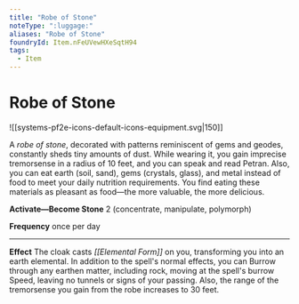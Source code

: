 ```yaml
---
title: "Robe of Stone"
noteType: ":luggage:"
aliases: "Robe of Stone"
foundryId: Item.nFeUVewHXeSqtH94
tags:
  - Item
---
```


# Robe of Stone
![[systems-pf2e-icons-default-icons-equipment.svg|150]]

A _robe of stone_, decorated with patterns reminiscent of gems and geodes, constantly sheds tiny amounts of dust. While wearing it, you gain imprecise tremorsense in a radius of 10 feet, and you can speak and read Petran. Also, you can eat earth (soil, sand), gems (crystals, glass), and metal instead of food to meet your daily nutrition requirements. You find eating these materials as pleasant as food—the more valuable, the more delicious.

**Activate—Become Stone** 2 (concentrate, manipulate, polymorph)

**Frequency** once per day

* * *

**Effect** The cloak casts _[[Elemental Form]]_ on you, transforming you into an earth elemental. In addition to the spell's normal effects, you can Burrow through any earthen matter, including rock, moving at the spell's burrow Speed, leaving no tunnels or signs of your passing. Also, the range of the tremorsense you gain from the robe increases to 30 feet.
